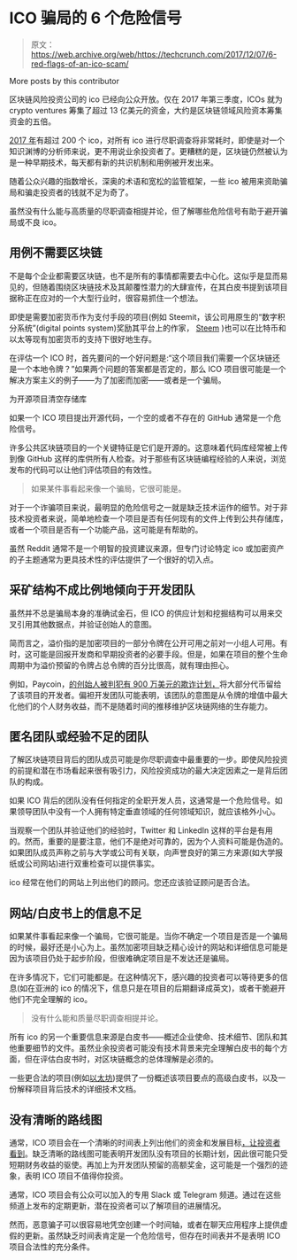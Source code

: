 # ICO 骗局的 6 个危险信号

> 原文：<https://web.archive.org/web/https://techcrunch.com/2017/12/07/6-red-flags-of-an-ico-scam/>

More posts by this contributor

区块链风险投资公司的 ico 已经向公众开放。仅在 2017 年第三季度，ICOs 就为 crypto ventures 筹集了超过 13 亿美元的资金，大约是区块链领域风险资本筹集资金的五倍。

[2017 年](https://web.archive.org/web/20230222020921/https://www.coinschedule.com/stats.php)有超过 200 个 ico，对所有 ico 进行尽职调查将非常耗时，即使是对一个知识渊博的分析师来说，更不用说业余投资者了。更糟糕的是，区块链仍然被认为是一种早期技术，每天都有新的共识机制和用例被开发出来。

随着公众兴趣的指数增长，深奥的术语和宽松的监管框架，一些 ico 被用来资助骗局和骗走投资者的钱就不足为奇了。

虽然没有什么能与高质量的尽职调查相提并论，但了解哪些危险信号有助于避开骗局或不良 ico。

## 用例不需要区块链

不是每个企业都需要区块链，也不是所有的事情都需要去中心化。这似乎是显而易见的，但随着围绕区块链技术及其颠覆性潜力的大肆宣传，在其白皮书提到该项目据称正在应对的一个大型行业时，很容易抓住一个想法。

即使是需要加密货币作为支付手段的项目(例如 Steemit，该公司用原生的“数字积分系统”(digital points system)奖励其平台上的作家， [Steem](https://web.archive.org/web/20230222020921/https://coinmarketcap.com/currencies/steem/) )也可以在比特币和以太等现有加密货币的支持下很好地生存。

在评估一个 ICO 时，首先要问的一个好问题是:“这个项目我们需要一个区块链还是一个本地令牌？”如果两个问题的答案都是否定的，那么 ICO 项目很可能是一个解决方案主义的例子——为了加密而加密——或者是一个骗局。

为开源项目清空存储库

如果一个 ICO 项目提出开源代码，一个空的或者不存在的 GitHub 通常是一个危险信号。

许多公共区块链项目的一个关键特征是它们是开源的。这意味着代码库经常被上传到像 GitHub 这样的库供所有人检查。对于那些有区块链编程经验的人来说，浏览发布的代码可以让他们评估项目的有效性。

> 如果某件事看起来像一个骗局，它很可能是。

对于一个诈骗项目来说，最明显的危险信号之一就是缺乏技术运作的细节。对于非技术投资者来说，简单地检查一个项目是否有任何现有的文件上传到公共存储库，或者一个项目是否有一个功能产品，这可能是有帮助的。

虽然 Reddit 通常不是一个明智的投资建议来源，但专门讨论特定 ico 或加密资产的子主题通常为更具技术性的评估提供了一个很好的切入点。

## 采矿结构不成比例地倾向于开发团队

虽然并不总是骗局本身的准确试金石，但 ICO 的供应计划和挖掘结构可以用来交叉引用其他数据点，并验证创始人的意图。

简而言之，溢价指的是加密项目的一部分令牌在公开可用之前对一小组人可用。有时，这可能是回报开发商和早期投资者的必要手段。但是，如果在项目的整个生命周期中为溢价预留的令牌占总令牌的百分比很高，就有理由担心。

例如，Paycoin，[的创始人被判犯有 900 万美元的欺诈计划，](https://web.archive.org/web/20230222020921/https://www.justice.gov/usao-ct/pr/former-virtual-currency-ceo-pleads-guilty-9-million-fraud-scheme)将大部分代币留给了该项目的开发者。偏袒开发团队可能表明，该团队的意图是从令牌的增值中最大化他们的个人财务收益，而不是随着时间的推移维护区块链网络的生存能力。

## 匿名团队或经验不足的团队

了解区块链项目背后的团队成员可能是你尽职调查中最重要的一步。即使风险投资的前提和潜在市场看起来很有吸引力，风险投资成功的最大决定因素之一是背后团队的构成。

如果 ICO 背后的团队没有任何指定的全职开发人员，这通常是一个危险信号。如果领导团队中没有一个人拥有特定垂直领域的任何领域知识，就应该格外小心。

当观察一个团队并验证他们的经验时，Twitter 和 LinkedIn 这样的平台是有用的。然而，重要的是要注意，他们不是绝对可靠的，因为个人资料可能是伪造的。如果团队成员声称之前与大学或公司有关联，向声誉良好的第三方来源(如大学报纸或公司网站)进行双重检查可以提供事实。

ico 经常在他们的网站上列出他们的顾问。您还应该验证顾问是否合法。

## 网站/白皮书上的信息不足

如果某件事看起来像一个骗局，它很可能是。当你不确定一个项目是否是一个骗局的时候，最好还是小心为上。虽然加密项目缺乏精心设计的网站和详细信息可能是因为该项目仍处于起步阶段，但很难确定项目是不发达还是骗局。

在许多情况下，它们可能都是。在这种情况下，感兴趣的投资者可以等待更多的信息(如在亚洲的 ico 的情况下，信息只是在项目的后期翻译成英文)，或者干脆避开他们不完全理解的 ico。

> 没有什么能和质量尽职调查相提并论。

所有 ico 的另一个重要信息来源是白皮书——概述企业使命、技术细节、团队和其他重要细节的文件。虽然业余投资者可能没有技术背景来完全理解白皮书的每个方面，但在评估白皮书时，对区块链概念的总体理解是必须的。

一些更合法的项目(例如[以太坊](https://web.archive.org/web/20230222020921/https://techcrunch.com/2017/06/04/business-in-the-age-of-ethereum/))提供了一份概述该项目要点的高级白皮书，以及一份解释项目背后技术的详细技术文档。

## 没有清晰的路线图

通常，ICO 项目会在一个清晰的时间表上列出他们的资金和发展目标[，让投资者看到](https://web.archive.org/web/20230222020921/https://due.com/blog/two-fintech-blockchain-applications-smart-insurance-icos/)。缺乏清晰的路线图可能表明开发团队没有项目的长期计划，因此很可能只受短期财务收益的驱使。再加上为开发团队预留的高额奖金，这可能是一个强烈的迹象，表明 ICO 项目不值得你投资。

通常，ICO 项目会有公众可以加入的专用 Slack 或 Telegram 频道。通过在这些频道上发布的定期更新，潜在投资者可以了解项目的进展情况。

然而，恶意骗子可以很容易地凭空创建一个时间轴，或者在聊天应用程序上提供虚假的更新。虽然缺乏时间表肯定是一个危险信号，但存在时间表并不是表明 ICO 项目合法性的充分条件。